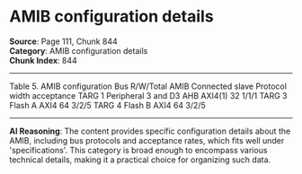 # AMIB configuration details

**Source**: Page 111, Chunk 844  
**Category**: AMIB configuration details  
**Chunk Index**: 844

---

Table 5. AMIB configuration
Bus R/W/Total
AMIB Connected slave Protocol
width acceptance
TARG 1 Peripheral 3 and D3 AHB AXI4(1) 32 1/1/1
TARG 3 Flash A AXI4 64 3/2/5
TARG 4 Flash B AXI4 64 3/2/5

---

**AI Reasoning**: The content provides specific configuration details about the AMIB, including bus protocols and acceptance rates, which fits well under 'specifications'. This category is broad enough to encompass various technical details, making it a practical choice for organizing such data.
